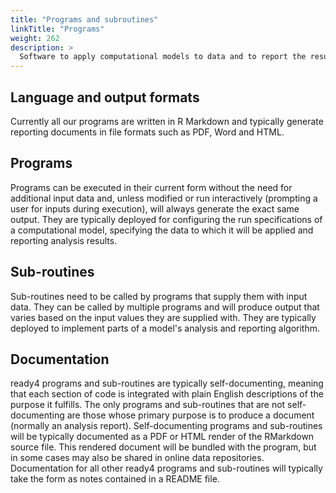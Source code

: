 ```yaml
---
title: "Programs and subroutines"
linkTitle: "Programs"
weight: 262
description: >
  Software to apply computational models to data and to report the resulting analyses are released as programs or sub-routines.
---
```


## Language and output formats
Currently all our programs are written in R Markdown and typically generate reporting documents in file formats such as PDF, Word and HTML. 

## Programs
Programs can be executed in their current form without the need for additional input data and, unless modified or run interactively (prompting a user for inputs during execution), will always generate the exact same output. They are typically deployed for configuring the run specifications of a computational model, specifying the data to which it will be applied and reporting analysis results.

## Sub-routines
Sub-routines need to be called by programs that supply them with input data. They can be called by multiple programs and will produce output that varies based on the input values they are supplied with. They are typically deployed to implement parts of a model's analysis and reporting algorithm.

## Documentation
ready4 programs and sub-routines are typically self-documenting, meaning that each section of code is integrated with plain English descriptions of the purpose it fulfills. The only programs and sub-routines that are not self-documenting are those whose primary purpose is to produce a document (normally an analysis report). Self-documenting programs and sub-routines will be typically documented as a PDF or HTML render of the RMarkdown source file. This rendered document will be bundled with the program, but in some cases may also be shared in online data repositories. Documentation for all other ready4 programs and sub-routines will typically take the form as notes contained in a README file.



